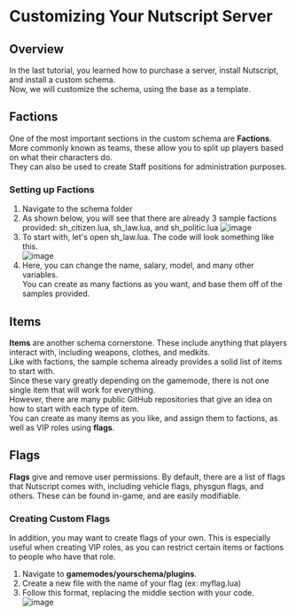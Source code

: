 # Customizing Your Nutscript Server

## Overview
In the last tutorial, you learned how to purchase a server, install Nutscript, and install a custom schema.  
Now, we will customize the schema, using the base as a template.

## Factions
One of the most important sections in the custom schema are **Factions**.  
More commonly known as teams, these allow you to split up players based on what their characters do.  
They can also be used to create Staff positions for administration purposes.

### Setting up Factions
1. Navigate to the schema folder
2. As shown below, you will see that there are already 3 sample factions provided: sh_citizen.lua, sh_law.lua, and sh_politic.lua
![image](/faction_examples.png)
3. To start with, let's open sh_law.lua. The code will look something like this.  
![image](/sh_law.png)
4. Here, you can change the name, salary, model, and many other variables.  
You can create as many factions as you want, and base them off of the samples provided.

## Items
**Items** are another schema cornerstone. These include anything that players interact with, including weapons, clothes, and medkits.  
Like with factions, the sample schema already provides a solid list of items to start with.  
Since these vary greatly depending on the gamemode, there is not one single item that will work for everything.  
However, there are many public GitHub repositories that give an idea on how to start with each type of item.  
You can create as many items as you like, and assign them to factions, as well as VIP roles using **flags**.

## Flags
**Flags** give and remove user permissions. By default, there are a list of flags that Nutscript comes with, including vehicle flags, physgun flags, and others. These can be found in-game, and are easily modifiable.

### Creating Custom Flags
In addition, you may want to create flags of your own. This is especially useful when creating VIP roles, as you can restrict certain items or factions to people who have that role.
1. Navigate to **gamemodes/yourschema/plugins**.
2. Create a new file with the name of your flag (ex: myflag.lua)
3. Follow this format, replacing the middle section with your code.  
![image](/flagsample.png)


